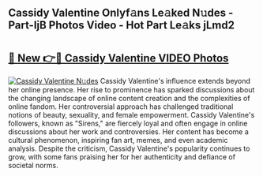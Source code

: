 ## Cassidy Valentine Onlyf𝚊ns Le𝚊ked N𝚞des - Part-IjB Photos Video - Hot Part Le𝚊ks jLmd2

# <h2><a href="http://ac35329.deff.icu/?id=Cassidy+Valentine">🔗 New 👉🔴 Cassidy Valentine VIDEO Photos</a></h2>

[![Cassidy Valentine N𝚞des](https://i.imgur.com/rIISA9y.gif)](http://ac35329.deff.icu/?id=Cassidy+Valentine)
Cassidy Valentine's influence extends beyond her online presence. Her rise to prominence has sparked discussions about the changing landscape of online content creation and the complexities of online fandom. Her controversial approach has challenged traditional notions of beauty, sexuality, and female empowerment. Cassidy Valentine's followers, known as "Sirens," are fiercely loyal and often engage in online discussions about her work and controversies. Her content has become a cultural phenomenon, inspiring fan art, memes, and even academic analysis. Despite the criticism, Cassidy Valentine's popularity continues to grow, with some fans praising her for her authenticity and defiance of societal norms.
